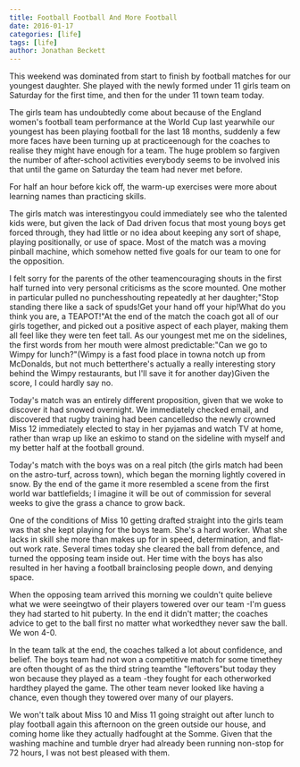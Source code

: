 ```yaml
---
title: Football Football And More Football
date: 2016-01-17
categories: [life]
tags: [life]
author: Jonathan Beckett
---
```


This weekend was dominated from start to finish by football matches for our youngest daughter. She played with the newly formed under 11 girls team on Saturday for the first time, and then for the under 11 town team today.

The girls team has undoubtedly come about because of the England women's football team performance at the World Cup last yearwhile our youngest has been playing football for the last 18 months, suddenly a few more faces have been turning up at practiceenough for the coaches to realise they might have enough for a team. The huge problem so fargiven the number of after-school activities everybody seems to be involved inis that until the game on Saturday the team had never met before.

For half an hour before kick off, the warm-up exercises were more about learning names than practicing skills.

The girls match was interestingyou could immediately see who the talented kids were, but given the lack of Dad driven focus that most young boys get forced through, they had little or no idea about keeping any sort of shape, playing positionally, or use of space. Most of the match was a moving pinball machine, which somehow netted five goals for our team to one for the opposition.

I felt sorry for the parents of the other teamencouraging shouts in the first half turned into very personal criticisms as the score mounted. One mother in particular pulled no punchesshouting repeatedly at her daughter;"Stop standing there like a sack of spuds!Get your hand off your hip!What do you think you are, a TEAPOT!"At the end of the match the coach got all of our girls together, and picked out a positive aspect of each player, making them all feel like they were ten feet tall. As our youngest met me on the sidelines, the first words from her mouth were almost predictable:"Can we go to Wimpy for lunch?"(Wimpy is a fast food place in towna notch up from McDonalds, but not much betterthere's actually a really interesting story behind the Wimpy restaurants, but I'll save it for another day)Given the score, I could hardly say no.

Today's match was an entirely different proposition, given that we woke to discover it had snowed overnight. We immediately checked email, and discovered that rugby training had been cancelledso the newly crowned Miss 12 immediately elected to stay in her pyjamas and watch TV at home, rather than wrap up like an eskimo to stand on the sideline with myself and my better half at the football ground.

Today's match with the boys was on a real pitch (the girls match had been on the astro-turf, across town), which began the morning lightly covered in snow. By the end of the game it more resembled a scene from the first world war battlefields; I imagine it will be out of commission for several weeks to give the grass a chance to grow back.

One of the conditions of Miss 10 getting drafted straight into the girls team was that she kept playing for the boys team. She's a hard worker. What she lacks in skill she more than makes up for in speed, determination, and flat-out work rate. Several times today she cleared the ball from defence, and turned the opposing team inside out. Her time with the boys has also resulted in her having a football brainclosing people down, and denying space.

When the opposing team arrived this morning we couldn't quite believe what we were seeingtwo of their players towered over our team -I'm guess they had started to hit puberty. In the end it didn't matter; the coaches advice to get to the ball first no matter what workedthey never saw the ball. We won 4-0.

In the team talk at the end, the coaches talked a lot about confidence, and belief. The boys team had not won a competitive match for some timethey are often thought of as the third string teamthe "leftovers"but today they won because they played as a team -they fought for each otherworked hardthey played the game. The other team never looked like having a chance, even though they towered over many of our players.

We won't talk about Miss 10 and Miss 11 going straight out after lunch to play football again this afternoon on the green outside our house, and coming home like they actually hadfought at the Somme. Given that the washing machine and tumble dryer had already been running non-stop for 72 hours, I was not best pleased with them.